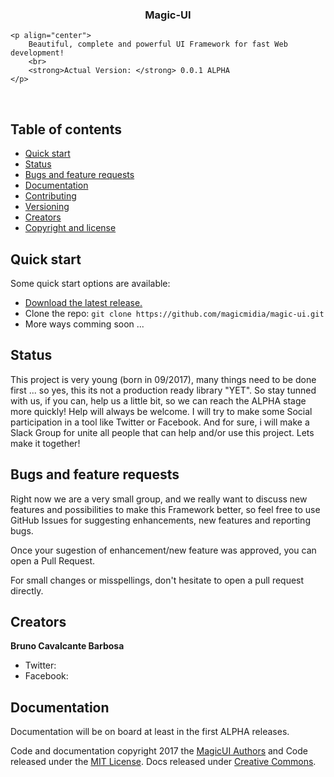 <p align="center">
  <a href="https://magic-ui.magicmidia.com">
    
  </a>

  <h3 align="center">Magic-UI</h3>

    <p align="center">
        Beautiful, complete and powerful UI Framework for fast Web development!
        <br>
        <strong>Actual Version: </strong> 0.0.1 ALPHA
    </p>
<br>

## Table of contents

- [Quick start](#quick-start)
- [Status](#status)
- [Bugs and feature requests](#bugs-and-feature-requests)
- [Documentation](#documentation)
- [Contributing](#contributing)
- [Versioning](#versioning)
- [Creators](#creators)
- [Copyright and license](#copyright-and-license)

## Quick start

Some quick start options are available:

- [Download the latest release.](https://github.com/magicmidia/magic-ui/latest.zip)
- Clone the repo: `git clone https://github.com/magicmidia/magic-ui.git`
- More ways comming soon ...

## Status

This project is very young (born in 09/2017), many things need to be done first ... so yes, this its not a production ready library "YET". So stay tunned with us, if you can, help us a little bit, so we can reach the ALPHA stage more quickly! Help will always be welcome. I will try to make some Social participation in a tool like Twitter or Facebook. And for sure, i will make a Slack Group for unite all people that can help and/or use this project. Lets make it together!

## Bugs and feature requests

Right now we are a very small group, and we really want to discuss new features and possibilities to make this Framework better, so feel free to use GitHub Issues for suggesting enhancements, new features and reporting bugs.

Once your sugestion of enhancement/new feature was approved, you can open a Pull Request.

For small changes or misspellings, don't hesitate to open a pull request directly.

## Creators

**Bruno Cavalcante Barbosa**
- Twitter: 
- Facebook: 

## Documentation

Documentation will be on board at least in the first ALPHA releases. 


Code and documentation copyright 2017 the [MagicUI Authors](https://github.com/magicmidia/magic-ui/graphs/contributors) and Code released under the [MIT License](https://github.com/magicmidia/magic-ui/blob/master/LICENSE). Docs released under [Creative Commons](https://github.com/magicmidia/magic-ui/blob/master/docs/LICENSE).
